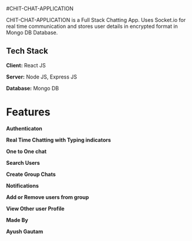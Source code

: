 
#CHIT-CHAT-APPLICATION

CHIT-CHAT-APPLICATION is a Full Stack Chatting App.
Uses Socket.io for real time communication and stores user details in encrypted format in Mongo DB Database.
## Tech Stack

**Client:** React JS

**Server:** Node JS, Express JS

**Database:** Mongo DB
  
# Features

**Authenticaton**

**Real Time Chatting with Typing indicators**

**One to One chat**

**Search Users**

**Create Group Chats**

**Notifications**

**Add or Remove users from group**

**View Other user Profile**

**Made By**

**Ayush Gautam**



  
